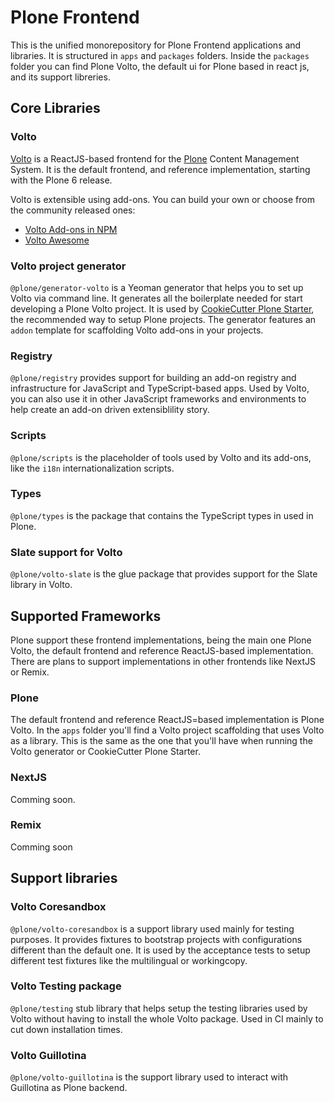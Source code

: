 # Plone Frontend

This is the unified monorepository for Plone Frontend applications and libraries.
It is structured in `apps` and `packages` folders.
Inside the `packages` folder you can find Plone Volto, the default ui for Plone based in react js, and its support libreries.

## Core Libraries

### Volto

[Volto](https://github.com/plone/volto/tree/main/packages/volto/README.md) is a ReactJS-based frontend for the [Plone](https://plone.org) Content Management System. It is the default frontend, and reference implementation, starting with the Plone 6 release.

Volto is extensible using add-ons.
You can build your own or choose from the community released ones:

- [Volto Add-ons in NPM](https://www.npmjs.com/search?q=keywords%3Avolto-addon%2Cvolto)
- [Volto Awesome](https://github.com/collective/awesome-volto)

### Volto project generator

`@plone/generator-volto` is a Yeoman generator that helps you to set up Volto via command line.
It generates all the boilerplate needed for start developing a Plone Volto project.
It is used by [CookieCutter Plone Starter](https://github.com/collective/cookiecutter-plone-starter), the recommended way to setup Plone projects.
The generator features an `addon` template for scaffolding Volto add-ons in your projects.

### Registry

`@plone/registry` provides support for building an add-on registry and infrastructure for JavaScript and TypeScript-based apps.
Used by Volto, you can also use it in other JavaScript frameworks and environments to help create an add-on driven extensiblility story.

### Scripts

`@plone/scripts` is the placeholder of tools used by Volto and its add-ons, like the `i18n` internationalization scripts.

### Types

`@plone/types` is the package that contains the TypeScript types in used in Plone.

### Slate support for Volto

`@plone/volto-slate` is the glue package that provides support for the Slate library in Volto.

## Supported Frameworks

Plone support these frontend implementations, being the main one Plone Volto, the default frontend and reference ReactJS-based implementation. There are plans to support implementations in other frontends like NextJS or Remix.

### Plone

The default frontend and reference ReactJS=based implementation is Plone Volto.
In the `apps` folder you'll find a Volto project scaffolding that uses Volto as a library.
This is the same as the one that you'll have when running the Volto generator or CookieCutter Plone Starter.

### NextJS

Comming soon.

### Remix

Comming soon

## Support libraries

### Volto Coresandbox

`@plone/volto-coresandbox` is a support library used mainly for testing purposes. It provides fixtures to bootstrap projects with configurations different than the default one.
It is used by the acceptance tests to setup different test fixtures like the multilingual or workingcopy.

### Volto Testing package

`@plone/testing` stub library that helps setup the testing libraries used by Volto without having to install the whole Volto package.
Used in CI mainly to cut down installation times.

### Volto Guillotina

`@plone/volto-guillotina` is the support library used to interact with Guillotina as Plone backend.
